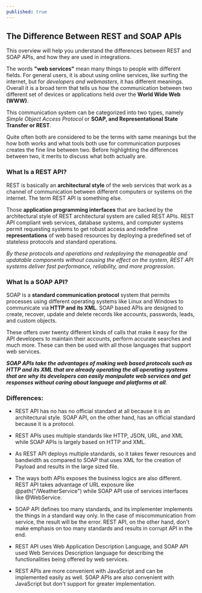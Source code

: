```yaml
---
published: true
---
```

## The Difference Between REST and SOAP APIs

This overview will help you understand the differences between REST and SOAP APIs, and how they are used in integrations.

The words **"web services"** mean many things to people with different fields. For general users, it is about using online services, like surfing the internet, but for *developers and webmasters*, it has different meanings. Overall it is a broad term that tells us how the communication between two different set of devices or applications held over the **World Wide Web (WWW)**.

This communication system can be categorized into two types, namely *Simple Object Access Protocol* or **SOAP, and Representational State Transfer or REST**.

Quite often both are considered to be the terms with same meanings but the how both works and what tools both use for communication purposes creates the fine line between two. Before highlighting the differences between two, it merits to discuss what both actually are.

### What Is a REST API?
REST is basically an **architectural style** of the web services that work as a channel of communication between different computers or systems on the internet. The term REST API is something else.

Those **application programming interfaces** that are backed by the architectural style of REST architectural system are called REST APIs. REST API compliant web services, database systems, and computer systems permit requesting systems to get robust access and redefine **representations** of web based resources by deploying a predefined set of stateless protocols and standard operations.

*By these protocols and operations and redeploying the manageable and updatable components without causing the effect on the system, REST API systems deliver fast performance, reliability, and more progression*.

### What Is a SOAP API?
SOAP is a **standard communication protocol** system that permits processes using different operating systems like Linux and Windows to communicate via **HTTP and its XML**. SOAP based APIs are designed to create, recover, update and delete records like accounts, passwords, leads, and custom objects.

These offers over twenty different kinds of calls that make it easy for the API developers to maintain their accounts, perform accurate searches and much more. These can then be used with all those languages that support web services.

***SOAP APIs take the advantages of making web based protocols such as HTTP and its XML that are already operating the all operating systems that are why its developers can easily manipulate web services and get responses without caring about language and platforms at all***.

### Differences:
   * REST API has no has no official standard at all because it is an architectural style. SOAP API, on the other          hand, has an official standard because it is a protocol.
   
   * REST APIs uses multiple standards like HTTP, JSON, URL, and XML while SOAP APIs is largely based on HTTP and          XML.
   
   * As REST API deploys multiple standards, so it takes fewer resources and bandwidth as compared to SOAP that uses      XML for the creation of Payload and results in the large sized file.
   
   * The ways both APIs exposes the business logics are also different. REST API takes advantage of URL exposure like      @path("/WeatherService") while SOAP API use of services interfaces like @WebService.
   
   * SOAP API defines too many standards, and its implementer implements the things in a standard way only. In the        case of miscommunication from service, the result will be the error. REST API, on the other hand, don't make          emphasis on too many standards and results in corrupt API in the end.
   
   * REST API uses Web Application Description Language, and SOAP API used Web Services Description language for          describing the functionalities being offered by web services.
   
   * REST APIs are more convenient with JavaScript and can be implemented easily as well. SOAP APIs are also              convenient with JavaScript but don't support for greater implementation.
